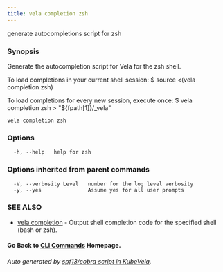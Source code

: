 ```yaml
---
title: vela completion zsh
---
```


generate autocompletions script for zsh

### Synopsis

Generate the autocompletion script for Vela for the zsh shell.

To load completions in your current shell session:
$ source <(vela completion zsh)

To load completions for every new session, execute once:
$ vela completion zsh > "${fpath[1]}/_vela"


```
vela completion zsh
```

### Options

```
  -h, --help   help for zsh
```

### Options inherited from parent commands

```
  -V, --verbosity Level   number for the log level verbosity
  -y, --yes               Assume yes for all user prompts
```

### SEE ALSO

* [vela completion](vela_completion.md)	 - Output shell completion code for the specified shell (bash or zsh).

#### Go Back to [CLI Commands](vela.md) Homepage.


###### Auto generated by [spf13/cobra script in KubeVela](https://github.com/kubevela/kubevela/tree/master/hack/docgen).
